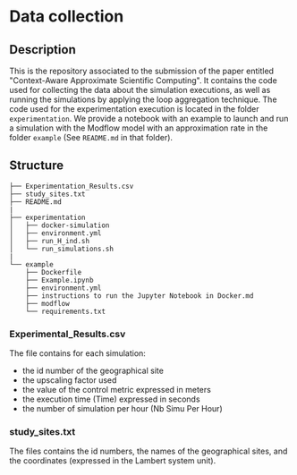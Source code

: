 # Data collection

## Description
This is the repository associated to the submission of the paper entitled "Context-Aware Approximate Scientific Computing". It contains the code used for collecting the data about the simulation executions, as well as running the simulations by applying the loop aggregation technique. The code used for the experimentation execution is located in the folder `experimentation`. We provide a notebook with an example to launch and run a simulation with the Modflow model with an approximation rate in the folder `example` (See `README.md` in that folder).


## Structure

```
├── Experimentation_Results.csv
├── study_sites.txt
├── README.md
|
├── experimentation
│   ├── docker-simulation
│   ├── environment.yml
│   ├── run_H_ind.sh
│   └── run_simulations.sh
|
└── example
    ├── Dockerfile
    ├── Example.ipynb
    ├── environment.yml
    ├── instructions to run the Jupyter Notebook in Docker.md
    ├── modflow
    └── requirements.txt

```



### Experimental_Results.csv
The file contains for each simulation:
- the id number of the geographical site
- the upscaling factor used
- the value of the control metric expressed in meters
- the execution time (Time) expressed in seconds
- the number of simulation per hour (Nb Simu Per Hour)

### study_sites.txt
The files contains the id numbers, the names of the geographical sites, and the coordinates (expressed in the Lambert system unit).
